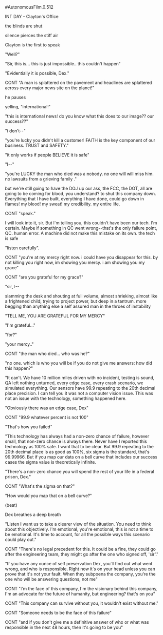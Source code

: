 #AutonomousFilm.0.512

INT DAY - Clayton's Office

the blinds are shut

silence pierces the stiff air

Clayton is the first to speak

"Well?"

"Sir, this is... this is just impossible.. this couldn't happen"

"Evidentially it is possible, Dex."

CONT
"A man is splattered on the pavement and headlines are splattered across every major news site on the planet!"

he pauses

yelling, "international!"

"this is international news! do you know what this does to our image?? our success??"

"i don't--"

"you're lucky you didn't kill a customer! FAITH is the key component of our business. TRUST and SAFETY."

"it only works if people BELIEVE it is safe"

"I--"

"you're LUCKY the man who died was a nobody. no one will will miss him. no lawsuits from a grieving family ."

but we're still going to have the DOJ up our ass, the FCC, the DOT, all are going to be coming for blood, you understand? to shut this company down. Everything that I have built, everything I have done, could go down in flames! my blood! my sweat! my credibility. my entire life.

CONT
"speak."

I will look into it, sir. But I'm telling you, this couldn't have been our tech. I'm certain. Maybe if something in QC went wrong--that's the only failure point, QC. human error. A machine did not make this mistake on its own. the tech is safe

"listen carefully".

CONT
"you're at my mercy right now. i could have you disappear for this. by not killing you right now, im showing you mercy. i am showing you my grace"

CONT
"are you grateful for my grace?"

"sir, I--

slamming the desk and shouting at full volume, almost shrieking, almost like a frightened child, trying to project power, but deep in a tantrum. more begging than anything else a self assured man in the throes of instability

"TELL ME, YOU ARE GRATEFUL FOR MY MERCY"

"I'm grateful..."

"for?"

"your mercy.."

CONT
"the man who died... who was he?"

"no one. which is who you will be if you do not give me answers: how did this happen?"

"It can't. We have 10 million miles driven with no incident, testing is sound, QA left nothing unturned, every edge case, every crash scenario, we simulated everything. Our sensors have 99.9 repeating to the 20th decimal place precision. I can tell you it was not a computer vision issue. This was not an issue with the technology, something happened here.

"Obviously there was an edge case, Dex"

CONT
"99.9 whatever percent is not 100"

"That's how you failed"

"This technology has always had a non-zero chance of failure, however small, that non-zero chance is always there. Never have I reported this technology as 100% safe. I want that to be clear. But 99.9 repeating to the 20th decimal place is as good as 100%, six sigma is the standard, that's 99.99966. But if you map our data on a bell curve that includes our success cases the sigma value is theoretically infinite.

"There's a non-zero chance you will spend the rest of your life in a federal prison, Dex."

CONT
"What's the sigma on that?"

"How would you map that on a bell curve?"

(beat)

Dex breathes a deep breath

"Listen I want us to take a clearer view of the situation. You need to think about this objectively. I'm emotional, you're emotional, this is not a time to be emotional. It's time to account, for all the possible ways this scenario could play out."

CONT
"There's no legal precedent for this. It could be a fine, they could go after the engineering team, they might go after the one who signed off, 'sir'."

"If you have any ounce of self preservation Dex, you'll find out what went wrong, and who is responsible. Right now it's on your head unless you can prove that it's not your fault. When they subpoena the company, you're the one who will be answering questions, not me"

CONT
"I'm the face of this company, I'm the visionary behind this company, I'm an advocate for the future of humanity, but engineering? that's on you"

CONT
"This company can survive without you, it wouldn't exist without me."

CONT
"Someone needs to be the face of this failure"

CONT "and if you don't give me a definitive answer of who or what was responsible in the next 48 hours, then it's going to be you"